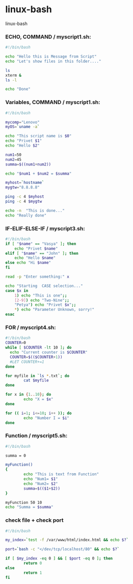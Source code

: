 # linux-bash
linux-bash

### ECHO, COMMAND / myscript1.sh:
```bash
#!/bin/bash

echo "Hello this is Message from Script"
echo "Let's show files in this folder...."

ls
xterm &
ls -l

echo "Done"
```


### Variables, COMMAND / myscript1.sh:
```bash
#!/bin/bash

mycomp="Lenovo"
myOS=`uname -a`

echo "This script name is $0"
echo "Privet $1"
echo "Hello $2"

num1=50
num2=45
summa=$((num1+num2))

echo "$num1 + $num2 = $summa"

myhost=`hostname`
mygtw="8.8.8.8"

ping -c 4 $myhost
ping -c 4 $mygtw

echo -n  "This is done..."
echo "Really done"
```


### IF-ELIF-ELSE-IF / myscript3.sh:
```bash
#!/bin/bash
if [ "$name" == "Vasya" ]; then    
    echo "Privet $name"
elif [ "$name" == "John" ]; then    
    echo "Hello $name"
else echo "Hi $name"
fi

read -p "Enter something:" x

echo "Starting  CASE selection..."
case $x in
    1) echo "This is one";;
    [2-9]) echo "Two-Nine";;
    "Petya") echo "Privet $x";;
    *) echo "Parameter Unknown, sorry!"
esac
```


### FOR / myscript4.sh:
```bash
#!/bin/bash
COUNTER=0
while [ $COUNTER -lt 10 ]; do
  echo "Current counter is $COUNTER"
  COUNTER=$(($COUNTER+1))
  #LET COUNTER+=1
done

for myfile in `ls *.txt`; do
        cat $myfile
done

for x in {1..10}; do
        echo "X = $x"
done

for (( i=1; i<=10; i++ )); do
        echo "Number I = $i"
done
```


### Function / myscript5.sh:
```bash
#!/bin/bash

summa = 0

myFunction()
{
        echo "This is text from Function"
        echo "Num1= $1"
        echo "Num2= $2"
        summa=$(($1+$2))
}

myFunction 50 10
echo "Summa = $summa"
```

### check file + check port
```bash
#!/bin/bash

my_index=`test -f /var/www/html/index.html && echo $?`

port=`bash -c "</dev/tcp/localhost/80" && echo $?`

if [ $my_index -eq 0 ] && [ $port -eq 0 ]; then
        return 0
else
        return 1
fi
```

